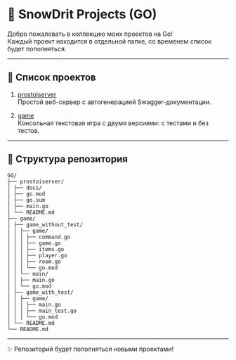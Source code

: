 # 🚀 SnowDrit Projects (GO)

Добро пожаловать в коллекцию моих проектов на Go!  
Каждый проект находится в отдельной папке, со временем список будет пополняться.  

---

## 📌 Список проектов

1. [prostoiserver](./prostoiserver)  
   Простой веб-сервер с автогенерацией Swagger-документации.  

2. [game](./game)  
   Консольная текстовая игра с двумя версиями: с тестами и без тестов.  

---

## 📂 Структура репозитория
```
GO/
├── prostoiserver/
│ ├── docs/
│ ├── go.mod
│ ├── go.sum
│ ├── main.go
│ └── README.md
├── game/
│ ├── game_without_test/
│ │ ├── game/
│ │ │ ├── command.go
│ │ │ ├── game.go
│ │ │ ├── items.go
│ │ │ ├── player.go
│ │ │ ├── room.go
│ │ │ └── go.mod
│ │ └── main/
│ │ ├── main.go
│ │ └── go.mod
│ ├── game_with_test/
│ │ ├── game/
│ │ │ ├── main.go
│ │ │ ├── main_test.go
│ │ │ └── go.mod
│ └── README.md
└── README.md
```

---

✨ Репозиторий будет пополняться новыми проектами!
